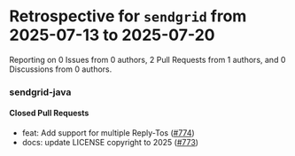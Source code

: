# Retrospective for `sendgrid` from 2025-07-13 to 2025-07-20

Reporting on 0 Issues from 0 authors, 2 Pull Requests from 1 authors, and 0 Discussions from 0 authors.


### sendgrid-java

#### Closed Pull Requests

- feat: Add support for multiple Reply-Tos ([#774](https://github.com/sendgrid/sendgrid-java/pull/774))
- docs: update LICENSE copyright to 2025 ([#773](https://github.com/sendgrid/sendgrid-java/pull/773))